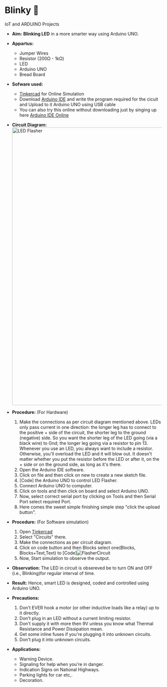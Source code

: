 # Blinky :page_with_curl:
IoT and ARDUINO Projects
* **Aim:**  **Blinking LED** in a more smarter way using Arduino UNO.
* **Appartus:**
   * Jumper Wires   
   * Resistor (200Ω - 1kΩ)
   * LED
   * Arduino UNO 
   * Bread Board
* **Sofware used:**
  * [Tinkercad](https://www.tinkercad.com/dashboard) for Online Simulation
  * Download [Arduino IDE](https://www.arduino.cc/en/software) and write the program required for the cicuit and Upload to it Arduino UNO using USB cable
  * You can also try this online without downloading just by singing up here [Arduino IDE Online](https://create.arduino.cc/editor)
* **Circuit Diagram:** <img width="888" alt="LED Flasher" src="https://user-images.githubusercontent.com/85128689/122908056-58d43700-d371-11eb-9c79-cbeb1cc8900d.png">
* **Procedure:** (For Hardware)
  1. Make the connections as per circuit diagram mentioned above.
     LEDs only pass current in one direction: the longer leg has to connect to the positive + side of the circuit, the shorter leg to the ground (negative) side.
     So you want the shorter leg of the LED going (via a black wire) to Gnd;
     the longer leg going via a resistor to pin 13.
     Whenever you use an LED, you always want to include a resistor. Otherwise, you'll overload the LED and it will blow out. It doesn't matter whether you put the resistor before the LED or after it, on the + side or on the ground side, as long as it's there.
  2. Open the Arduino IDE software.
  3. Click on file and then click on new to create a new sketch file.
  4. [Code] the Arduino UNO to control LED Flasher.
  5. Connect Arduino UNO to computer.
  6. Click on tools and then click on board and select Arduino UNO.
  7. Now, select correct serial port by clicking on Tools and then Serial Port select required Port.
  8. Here comes the sweet simple finishing simple step "click the upload button".
* **Procedure:** (For Software simulation)
  1. Open [Tinkercad](https://www.tinkercad.com/dashboard)
  2. Select "Circuits" there.
  3. Make the connections as per circuit diagram. 
  4. Click on code button and then Blocks select one(Blocks, Blocks+Text,Text) to [Code]![FlasherCircuit](https://user-images.githubusercontent.com/85128689/123168795-148e8700-d496-11eb-8402-0b54636e5f5d.jpeg)
  5. Now, Start simulation to observe the output.

* **Observation:** The LED in circuit is obsereved be to turn ON and OFF (i.e., Blinking)for regular interval of time.
* **Result:** Hence, smart LED is designed, coded and controlled using Arduino UNO.
* **Precautions:**
  1. Don't EVER hook a motor (or other inductive loads like a relay) up to it directly.
  2. Don't plug in an LED without a current limiting resistor.
  3. Don't supply it with more then 9V unless you know what Thermal Resistance and Power Dissipation mean.
  3. Get some inline fuses if you're plugging it into unknown circuits.
  4. Don't plug it into unknown circuits.
* **Applications:**
  * Warning Device.
  * Signaling for help when you're in danger.
  * Indication Signs on National Highways.
  * Parking lights for car etc,.
  * Decoration.
  
